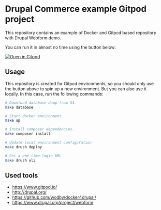 # Drupal Commerce example Gitpod project

This repository contains an example of Docker and Gitpod
based repository with Drupal Webform demo.

You can run it in almost no time using the button below:

[![Open in Gitpod](https://gitpod.io/button/open-in-gitpod.svg)](https://gitpod.io/#https://github.com/isobar-playground/webform-api)

## Usage

This repository is created for Gitpod environments, so you
should only use the button above to spin up a new environment.
But you can also use it locally. In this case, run the following commands:
```bash
# Download database dump from S3.
make database

# Start docker environment.
make up

# Install composer dependencies.
make composer install

# Update local environment configuration
make drush deploy

# Get a one-time login URL
make drush uli
```

## Used tools

- https://www.gitpod.io/
- http://drupal.org/
- https://github.com/wodby/docker4drupal/
- https://www.drupal.org/project/webform
